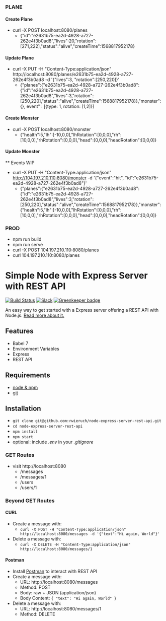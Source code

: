 ### PLANE
#### Create Plane
* curl -X POST localhost:8080/planes 
  * {"id":"e2631b75-ea2d-4928-a727-262e4f3b0ad8","lives":20,"rotation":[271,222],"status":"alive","createTime":1568817952178}
#### Update Plane
* curl -X PUT -H "Content-Type:application/json" http://localhost:8080/planes/e2631b75-ea2d-4928-a727-262e4f3b0ad8 -d '{"lives":3, "rotation":[250,220]}'
  * {"planes":{"e2631b75-ea2d-4928-a727-262e4f3b0ad8":{"id":"e2631b75-ea2d-4928-a727-262e4f3b0ad8","lives":3,"rotation":[250,220],"status":"alive","createTime":1568817952178}},"monster":{}, event" : [{type: 1, rotation: [1,2]}]

#### Create Monster
* curl -X POST localhost:8080/monster 
  * {"health":5,"lh":[-10,0,0],"lhRotation":[0,0,0],"rh":[10,0,0],"rhRotation":[0,0,0],"head":[0,0,0],"headRotation":[0,0,0]}
#### Update Monster
** Events WIP
* curl -X PUT -H "Content-Type:application/json" http://104.197.210.110:8080/monster -d '{"event":"hit", "id":"e2631b75-ea2d-4928-a727-262e4f3b0ad8"}'
  * {"planes":{"e2631b75-ea2d-4928-a727-262e4f3b0ad8":{"id":"e2631b75-ea2d-4928-a727-262e4f3b0ad8","lives":3,"rotation":[250,220],"status":"alive","createTime":1568817952178}},"monster":{"health":5,"lh":[-10,0,0],"lhRotation":[0,0,0],"rh":[10,0,0],"rhRotation":[0,0,0],"head":[0,0,0],"headRotation":[0,0,0]}

### PROD
* npm run build
* npm run serve
* curl -X POST 104.197.210.110:8080/planes
* curl 104.197.210.110:8080/planes

# Simple Node with Express Server with REST API

[![Build Status](https://travis-ci.org/rwieruch/node-express-server-rest-api.svg?branch=master)](https://travis-ci.org/rwieruch/node-express-server-rest-api) [![Slack](https://slack-the-road-to-learn-react.wieruch.com/badge.svg)](https://slack-the-road-to-learn-react.wieruch.com/) [![Greenkeeper badge](https://badges.greenkeeper.io/rwieruch/node-express-server-rest-api.svg)](https://greenkeeper.io/)

An easy way to get started with a Express server offering a REST API with Node.js. [Read more about it.](https://www.robinwieruch.de/node-express-server-rest-api)

## Features

* Babel 7
* Environment Variables
* Express
* REST API

## Requirements

* [node & npm](https://nodejs.org/en/)
* [git](https://www.robinwieruch.de/git-essential-commands/)

## Installation

* `git clone git@github.com:rwieruch/node-express-server-rest-api.git`
* `cd node-express-server-rest-api`
* `npm install`
* `npm start`
* optional: include *.env* in your *.gitignore*

### GET Routes

* visit http://localhost:8080
  * /messages
  * /messages/1
  * /users
  * /users/1

### Beyond GET Routes

#### CURL

* Create a message with:
  * `curl -X POST -H "Content-Type:application/json" http://localhost:8080/messages -d '{"text":"Hi again, World"}'`
* Delete a message with:
  * `curl -X DELETE -H "Content-Type:application/json" http://localhost:8080/messages/1`

#### Postman

* Install [Postman](https://www.getpostman.com/apps) to interact with REST API
* Create a message with:
  * URL: http://localhost:8080/messages
  * Method: POST
  * Body: raw + JSON (application/json)
  * Body Content: `{ "text": "Hi again, World" }`
* Delete a message with:
  * URL: http://localhost:8080/messages/1
  * Method: DELETE
